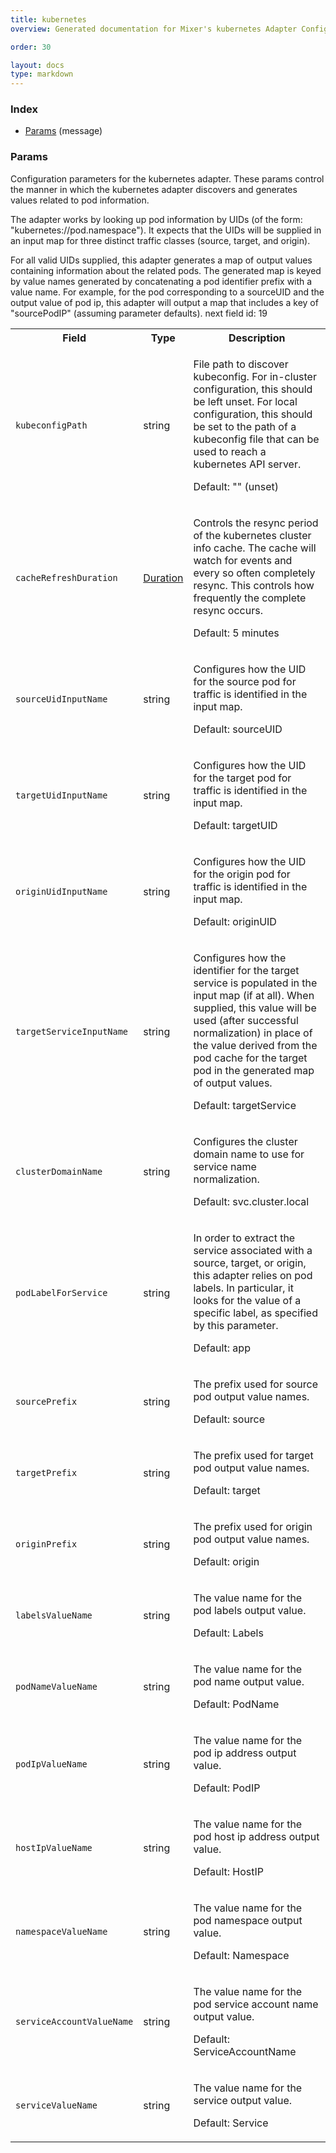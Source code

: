 ```yaml
---
title: kubernetes
overview: Generated documentation for Mixer's kubernetes Adapter Configuration Schema

order: 30

layout: docs
type: markdown
---
```



<a name="rpcAdapter.kubernetes.Index"></a>
### Index

* [Params](#adapter.kubernetes.Params)
(message)

<a name="adapter.kubernetes.Params"></a>
### Params
Configuration parameters for the kubernetes adapter. These params
control the manner in which the kubernetes adapter discovers and
generates values related to pod information.

The adapter works by looking up pod information by UIDs (of the
form: "kubernetes://pod.namespace"). It expects that the UIDs will be
supplied in an input map for three distinct traffic classes (source,
target, and origin).

For all valid UIDs supplied, this adapter generates a map of output
values containing information about the related pods. The generated map
is keyed by value names generated by concatenating a pod identifier
prefix with a value name. For example, for the pod corresponding to a
sourceUID and the output value of pod ip, this adapter will output a map
that includes a key of "sourcePodIP" (assuming parameter defaults).
next field id: 19

<table>
 <tr>
  <th>Field</th>
  <th>Type</th>
  <th>Description</th>
 </tr>
<a name="adapter.kubernetes.Params.kubeconfigPath"></a>
 <tr>
  <td><code>kubeconfigPath</code></td>
  <td>string</td>
  <td><p>File path to discover kubeconfig. For in-cluster configuration, this should be left unset. For local configuration, this should be set to the path of a kubeconfig file that can be used to reach a kubernetes API server.</p><p>Default: "" (unset)</p></td>
 </tr>
<a name="adapter.kubernetes.Params.cacheRefreshDuration"></a>
 <tr>
  <td><code>cacheRefreshDuration</code></td>
  <td><a href="https://developers.google.com/protocol-buffers/docs/reference/google.protobuf#duration">Duration</a></td>
  <td><p>Controls the resync period of the kubernetes cluster info cache. The cache will watch for events and every so often completely resync. This controls how frequently the complete resync occurs.</p><p>Default: 5 minutes</p></td>
 </tr>
<a name="adapter.kubernetes.Params.sourceUidInputName"></a>
 <tr>
  <td><code>sourceUidInputName</code></td>
  <td>string</td>
  <td><p>Configures how the UID for the source pod for traffic is identified in the input map.</p><p>Default: sourceUID</p></td>
 </tr>
<a name="adapter.kubernetes.Params.targetUidInputName"></a>
 <tr>
  <td><code>targetUidInputName</code></td>
  <td>string</td>
  <td><p>Configures how the UID for the target pod for traffic is identified in the input map.</p><p>Default: targetUID</p></td>
 </tr>
<a name="adapter.kubernetes.Params.originUidInputName"></a>
 <tr>
  <td><code>originUidInputName</code></td>
  <td>string</td>
  <td><p>Configures how the UID for the origin pod for traffic is identified in the input map.</p><p>Default: originUID</p></td>
 </tr>
<a name="adapter.kubernetes.Params.targetServiceInputName"></a>
 <tr>
  <td><code>targetServiceInputName</code></td>
  <td>string</td>
  <td><p>Configures how the identifier for the target service is populated in the input map (if at all). When supplied, this value will be used (after successful normalization) in place of the value derived from the pod cache for the target pod in the generated map of output values.</p><p>Default: targetService</p></td>
 </tr>
<a name="adapter.kubernetes.Params.clusterDomainName"></a>
 <tr>
  <td><code>clusterDomainName</code></td>
  <td>string</td>
  <td><p>Configures the cluster domain name to use for service name normalization.</p><p>Default: svc.cluster.local</p></td>
 </tr>
<a name="adapter.kubernetes.Params.podLabelForService"></a>
 <tr>
  <td><code>podLabelForService</code></td>
  <td>string</td>
  <td><p>In order to extract the service associated with a source, target, or origin, this adapter relies on pod labels. In particular, it looks for the value of a specific label, as specified by this parameter.</p><p>Default: app</p></td>
 </tr>
<a name="adapter.kubernetes.Params.sourcePrefix"></a>
 <tr>
  <td><code>sourcePrefix</code></td>
  <td>string</td>
  <td><p>The prefix used for source pod output value names.</p><p>Default: source</p></td>
 </tr>
<a name="adapter.kubernetes.Params.targetPrefix"></a>
 <tr>
  <td><code>targetPrefix</code></td>
  <td>string</td>
  <td><p>The prefix used for target pod output value names.</p><p>Default: target</p></td>
 </tr>
<a name="adapter.kubernetes.Params.originPrefix"></a>
 <tr>
  <td><code>originPrefix</code></td>
  <td>string</td>
  <td><p>The prefix used for origin pod output value names.</p><p>Default: origin</p></td>
 </tr>
<a name="adapter.kubernetes.Params.labelsValueName"></a>
 <tr>
  <td><code>labelsValueName</code></td>
  <td>string</td>
  <td><p>The value name for the pod labels output value.</p><p>Default: Labels</p></td>
 </tr>
<a name="adapter.kubernetes.Params.podNameValueName"></a>
 <tr>
  <td><code>podNameValueName</code></td>
  <td>string</td>
  <td><p>The value name for the pod name output value.</p><p>Default: PodName</p></td>
 </tr>
<a name="adapter.kubernetes.Params.podIpValueName"></a>
 <tr>
  <td><code>podIpValueName</code></td>
  <td>string</td>
  <td><p>The value name for the pod ip address output value.</p><p>Default: PodIP</p></td>
 </tr>
<a name="adapter.kubernetes.Params.hostIpValueName"></a>
 <tr>
  <td><code>hostIpValueName</code></td>
  <td>string</td>
  <td><p>The value name for the pod host ip address output value.</p><p>Default: HostIP</p></td>
 </tr>
<a name="adapter.kubernetes.Params.namespaceValueName"></a>
 <tr>
  <td><code>namespaceValueName</code></td>
  <td>string</td>
  <td><p>The value name for the pod namespace output value.</p><p>Default: Namespace</p></td>
 </tr>
<a name="adapter.kubernetes.Params.serviceAccountValueName"></a>
 <tr>
  <td><code>serviceAccountValueName</code></td>
  <td>string</td>
  <td><p>The value name for the pod service account name output value.</p><p>Default: ServiceAccountName</p></td>
 </tr>
<a name="adapter.kubernetes.Params.serviceValueName"></a>
 <tr>
  <td><code>serviceValueName</code></td>
  <td>string</td>
  <td><p>The value name for the service output value.</p><p>Default: Service</p></td>
 </tr>
</table>
